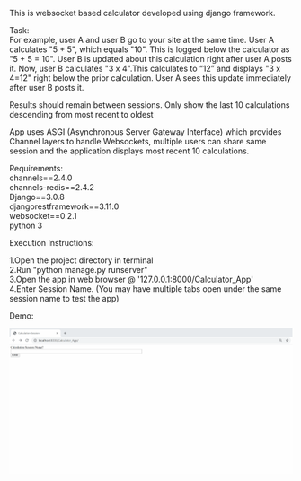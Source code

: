 This is websocket based calculator developed using django framework.

Task:<br/>
For example, user A and user B go to your site at the same time. User A calculates "5 + 5", which equals "10". This is logged below the calculator as "5 + 5 = 10". User B is updated about this calculation right after user A posts it. Now, user B calculates "3 x 4".This calculates to “12” and displays "3 x 4=12" right below the prior calculation. User A sees this update immediately after user B posts it.

Results should remain between sessions. Only show the last 10 calculations descending from most recent to oldest

App uses ASGI (Asynchronous Server Gateway Interface) which provides Channel layers to handle Websockets, multiple users can share same session and the application displays most recent 10 calculations.


Requirements: <br/>
channels==2.4.0 <br/>
channels-redis==2.4.2 <br/>
Django==3.0.8 <br/>
djangorestframework==3.11.0 <br/>
websocket==0.2.1 <br/>
python 3 <br/>


Execution Instructions: <br/>

1.Open the project directory in terminal <br/>
2.Run "python manage.py runserver" <br/>
3.Open the app in web browser @ '127.0.0.1:8000/Calculator_App' <br/>
4.Enter Session Name. (You may have multiple tabs open under the same session name to test the app)

Demo:<br/>

![Alt Text](https://github.com/RishiSargar/sezzle_challenge/blob/master/Demo/demo.gif)

